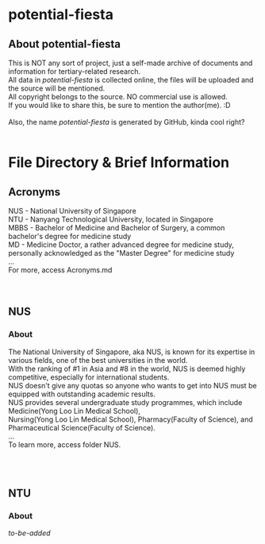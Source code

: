# potential-fiesta
## About potential-fiesta
This is NOT any sort of project, just a self-made archive of documents and information for tertiary-related research. <br>
All data in *potential-fiesta* is collected online, the files will be uploaded and the source will be mentioned. <br>
All copyright belongs to the source. NO commercial use is allowed. <br>
If you would like to share this, be sure to mention the author(me). 		:D <br>
<br>
Also, the name *potential-fiesta* is generated by GitHub, kinda cool right?
<br><br>

# File Directory & Brief Information
## Acronyms 
NUS - National University of Singapore <br>
NTU - Nanyang Technological University, located in Singapore <br>
MBBS - Bachelor of Medicine and Bachelor of Surgery, a common bachelor's degree for medicine study <br>
MD - Medicine Doctor, a rather advanced degree for medicine study, personally acknowledged as the "Master Degree" for medicine study <br>
...<br>
For more, access Acronyms.md <br>
<br><br>

## NUS
### About 
The National University of Singapore, aka NUS, is known for its expertise in various fields, one of the best universities in the world. <br>
With the ranking of #1 in Asia and #8 in the world, NUS is deemed highly competitive, especially for international students. <br>
NUS doesn't give any quotas so anyone who wants to get into NUS must be equipped with outstanding academic results. <br>
NUS provides several undergraduate study programmes, which include Medicine(Yong Loo Lin Medical School), <br>
Nursing(Yong Loo Lin Medical School), Pharmacy(Faculty of Science), and Pharmaceutical Science(Faculty of Science). <br>
... <br>
To learn more, access folder NUS.

<br><br>
## NTU
### About
*to-be-added*
